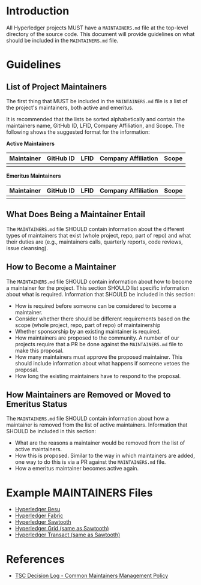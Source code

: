 # Introduction
All Hyperledger projects MUST have a `MAINTAINERS.md` file at the top-level directory of the source code. This document will provide guidelines on what should be included in the `MAINTAINERS.md` file.

# Guidelines
## List of Project Maintainers
The first thing that MUST be included in the `MAINTAINERS.md` file is a list of the project's maintainers, both active and emeritus.

It is recommended that the lists be sorted alphabetically and contain the maintainers name, GitHub ID, LFID, Company Affiliation, and Scope. The following shows the suggested format for the information:

**Active Maintainers**

| Maintainer | GitHub ID | LFID | Company Affiliation | Scope |
| ---------- | --------- | ---- | ------------------- | ----- |
|            |           |      |                     |       |

**Emeritus Maintainers**

| Maintainer | GitHub ID | LFID | Company Affiliation | Scope |
| ---------- | --------- | ---- | ------------------- | ----- |
|            |           |      |                     |       |

## What Does Being a Maintainer Entail
The `MAINTAINERS.md` file SHOULD contain information about the different types of maintainers that exist (whole project, repo, part of repo) and what their duties are (e.g., maintainers calls, quarterly reports, code reviews, issue cleansing).

## How to Become a Maintainer
The `MAINTAINERS.md` file SHOULD contain information about how to become a maintainer for the project. This section SHOULD list specific information about what is required. Information that SHOULD be included in this section:

* How is required before someone can be considered to become a maintainer.
* Consider whether there should be different requirements based on the scope (whole project, repo, part of repo) of maintainership
* Whether sponsorship by an existing maintainer is required.
* How maintainers are proposed to the community. A number of our projects require that a PR be done against the `MAINTAINERS.md` file to make this proposal.
* How many maintainers must approve the proposed maintainer. This should include information about what happens if someone vetoes the proposal.
* How long the existing maintainers have to respond to the proposal.

## How Maintainers are Removed or Moved to Emeritus Status
The `MAINTAINERS.md` file SHOULD contain information about how a maintainer is removed from the list of active maintainers. Information that SHOULD be included in this section:

* What are the reasons a maintainer would be removed from the list of active maintainers.
* How this is proposed. Similar to the way in which maintainers are added, one way to do this is via a PR against the `MAINTAINERS.md` file.
* How a emeritus maintainer becomes active again.


# Example MAINTAINERS Files
* [Hyperledger Besu](https://github.com/hyperledger/besu/blob/master/MAINTAINERS.md)
* [Hyperledger Fabric](https://hyperledger-fabric.readthedocs.io/en/latest/CONTRIBUTING.html#maintainers)
* [Hyperledger Sawtooth](https://github.com/hyperledger/sawtooth-rfcs/blob/master/text/0006-sawtooth-governance.md#contributor-permission-levels)
* [Hyperledger Grid (same as Sawtooth)](https://github.com/hyperledger/grid-rfcs/blob/master/text/0008-grid-governance.md#contributor-permission-levels)
* [Hyperledger Transact (same as Sawtooth)](https://github.com/hyperledger/transact-rfcs/blob/master/text/0000-transact-governance.md#contributor-permission-levels)

# References
* [TSC Decision Log - Common Maintainers Management Policy](https://wiki.hyperledger.org/display/TSC/Common+Maintainers+management+policy)

